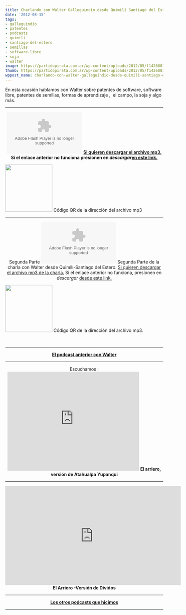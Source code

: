```yaml
---
title: Charlando con Walter Galleguindio desde Quimilí Santiago del Estero
date: '2012-08-15'
tags:
- galleguindio
- patentes
- podcasts
- quimili
- santiago-del-estero
- semillas
- software-libre
- soja
- walter
image: https://partidopirata.com.ar/wp-content/uploads/2012/05/f142688152.jpg
thumb: https://partidopirata.com.ar/wp-content/uploads/2012/05/f142688152-150x150.jpg
wppost_name: charlando-con-walter-galleguindio-desde-quimili-santiago-del-estero
---
```


En esta ocasión hablamos con Walter sobre patentes de software, software libre, patentes de semillas, formas de aprendizaje ,  el campo, la soja y algo más.

<hr />
<p style="text-align: center;"><object id="player1377578" width="240" height="133" classid="clsid:d27cdb6e-ae6d-11cf-96b8-444553540000" codebase="http://download.macromedia.com/pub/shockwave/cabs/flash/swflash.cab#version=6,0,40,0"><param name="AllowScriptAccess" value="always" /><param name="allowFullScreen" value="true" /><param name="wmode" value="transparent" /><param name="src" value="http://www.ivoox.com/playerivoox_ee_1377578_1.html" /><param name="allowfullscreen" value="true" /><param name="allowscriptaccess" value="always" /><embed id="player1377578" width="240" height="133" type="application/x-shockwave-flash" src="http://www.ivoox.com/playerivoox_ee_1377578_1.html" AllowScriptAccess="always" allowFullScreen="true" wmode="transparent" allowfullscreen="true" allowscriptaccess="always" /></object>
<strong><a href="http://www.ivoox.com/charlando-galleguindio-walter-desde-quimili-santiago-del-estero_md_1377578_1.mp3" target="_blank">Si quieren descargar el archivo mp3.</a></strong>
<strong> Si el enlace anterior no funciona presionen en <em>descargar</em><a href="http://www.ivoox.com/charlando-galleguindio-walter-desde-quimili-santiago-del-estero-audios-mp3_rf_1377578_1.html" target="_blank">en este link.</a></strong></p>


<a href="https://partidopirata.com.ar/wp-content/uploads/2012/08/chart4.png"><img class="size-full wp-image-5927" title="chart" src="https://partidopirata.com.ar/wp-content/uploads/2012/08/chart4.png" alt="" width="150" height="150" /></a> Código QR de la dirección del archivo mp3


<hr />

<center>Segunda Parte
<object id="player1377609" width="240" height="133" classid="clsid:d27cdb6e-ae6d-11cf-96b8-444553540000" codebase="http://download.macromedia.com/pub/shockwave/cabs/flash/swflash.cab#version=6,0,40,0"><param name="AllowScriptAccess" value="always" /><param name="allowFullScreen" value="true" /><param name="wmode" value="transparent" /><param name="src" value="http://www.ivoox.com/playerivoox_ee_1377609_1.html" /><param name="allowfullscreen" value="true" /><param name="allowscriptaccess" value="always" /><embed id="player1377609" width="240" height="133" type="application/x-shockwave-flash" src="http://www.ivoox.com/playerivoox_ee_1377609_1.html" AllowScriptAccess="always" allowFullScreen="true" wmode="transparent" allowfullscreen="true" allowscriptaccess="always" /></object>
Segunda Parte de la charla con Walter desde Quimilí-Santiago del Estero.
<a href="http://www.ivoox.com/charlando-galleguindio-walter-desde-quimili-santiago-del-estero_md_1377609_1.mp3" target="_blank">Si quieren descargar el archivo mp3 de la charla.</a>
Si el enlace anterior no funciona, presionen en <em>descargar</em> <a href="http://www.ivoox.com/charlando-galleguindio-walter-desde-quimili-santiago-del-estero-audios-mp3_rf_1377609_1.html" target="_blank">desde este link.</a></center>

<a href="https://partidopirata.com.ar/wp-content/uploads/2012/08/chart5.png"><img class="size-full wp-image-5928" title="chart" src="https://partidopirata.com.ar/wp-content/uploads/2012/08/chart5.png" alt="" width="150" height="150" /></a> Código QR de la dirección del archivo mp3.


&nbsp;

<hr />
<p style="text-align: center;"><strong><a href="https://partidopirata.com.ar/4351/podcast-desde-quimili-santiago-del-estero-con-walter-galleguindio-un-partido-pirata-en-santiago">El podcast anterior con Walter</a></strong></p>


<hr />

<center>Escuchamos :
<iframe src="http://www.youtube.com/embed/qWOnPkMxMkI" frameborder="0" width="420" height="315"></iframe>
<strong>El arriero, versión de Atahualpa Yupanqui</strong></center>

<hr />
<p style="text-align: center;"><iframe src="http://www.youtube.com/embed/_xuypFDoi1o" frameborder="0" width="560" height="315"></iframe>
<strong>El Arriero -Versión de Dividos</strong></p>


<hr />
<p style="text-align: center;"><strong><a href="https://partidopirata.com.ar/857/indice-con-los-podcast-del-partido-pirata-argentino">Los otros podcasts que hicimos</a></strong></p>


<hr />

